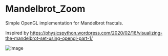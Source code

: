 # Mandelbrot_Zoom

Simple OpenGL implementation for Mandelbrot fractals.

Inspired by https://physicspython.wordpress.com/2020/02/16/visualizing-the-mandelbrot-set-using-opengl-part-1/

![image](https://github.com/3r1cTEA/Mandelbrot_Zoom/assets/102758773/024c7c9e-92d9-41e0-8203-6895d49b1f93)
